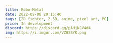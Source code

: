 ```yaml
---
title: Robo-Metal
date: 2022-09-08 20:15:40
tags: [2D fighter, 2.5D, anime, pixel art, PC]
price: In development
discord: https://discord.gg/pAHjNJV4d4
img: https://i.imgur.com/VZ0S8YK.png
---
```


